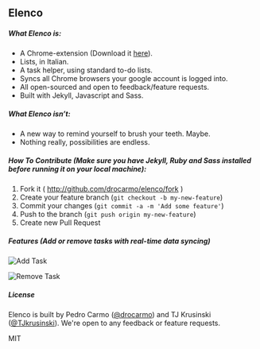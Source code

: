 ## Elenco

##### What Elenco is:
- A Chrome-extension (Download it [here](https://chrome.google.com/webstore/detail/elenco/phbjhmbdcecahmckhhbdabmnhmjcpjab)).
- Lists, in Italian.
- A task helper, using standard to-do lists.
- Syncs all Chrome browsers your google account is logged into.
- All open-sourced and open to feedback/feature requests.
- Built with Jekyll, Javascript and Sass.

##### What Elenco isn’t:
- A new way to remind yourself to brush your teeth. Maybe.
- Nothing really, possibilities are endless.

##### How To Contribute (Make sure you have Jekyll, Ruby and Sass installed before running it on your local machine):
1. Fork it ( http://github.com/drocarmo/elenco/fork )
2. Create your feature branch (`git checkout -b my-new-feature`)
3. Commit your changes (`git commit -a -m 'Add some feature'`)
4. Push to the branch (`git push origin my-new-feature`)
5. Create new Pull Request

##### Features (Add or remove tasks with real-time data syncing)

![Add Task](http://i.imgur.com/cUVc8zN.gif)

![Remove Task](http://i.imgur.com/LN8OpVr.gif)

##### License

Elenco is built by Pedro Carmo ([@drocarmo](https://twitter.com/drocarmo)) and TJ Krusinski ([@TJkrusinski](https://twitter.com/TJkrusinski)). We're open to any feedback or feature requests.

>>>>>>>

MIT
